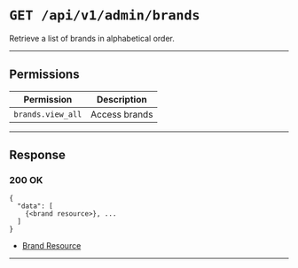 # `GET /api/v1/admin/brands`

Retrieve a list of brands in alphabetical order.


---

## Permissions
| Permission         | Description         |
|--------------------|---------------------|
| `brands.view_all`  | Access brands       |

---

## Response

### 200 OK
```
{
  "data": [
    {<brand resource>}, ...
  ]
}
```
- [Brand Resource](brand_resource.md)

---
